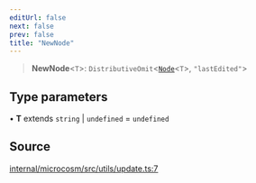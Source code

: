 ```yaml
---
editUrl: false
next: false
prev: false
title: "NewNode"
---
```


> **NewNode**\<`T`\>: `DistributiveOmit`\<[`Node`](Node.md)\<`T`\>, `"lastEdited"`\>

## Type parameters

• **T** extends `string` \| `undefined` = `undefined`

## Source

[internal/microcosm/src/utils/update.ts:7](https://github.com/nodenogg-in/alpha-p2p/blob/fd5f5c9/internal/microcosm/src/utils/update.ts#L7)
